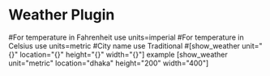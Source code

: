 # Weather Plugin
#For temperature in Fahrenheit use units=imperial
#For temperature in Celsius use units=metric
#City name use Traditional
#[show_weather unit="{}" location="{}" height="{}" width="{}"]
example [show_weather unit="metric" location="dhaka" height="200" width="400"]
